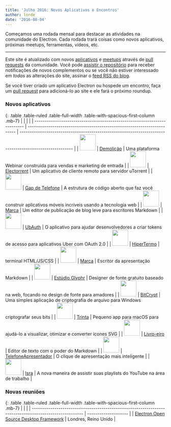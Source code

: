 ```yaml
---
title: 'Julho 2016: Novos Aplicativos e Encontros'
author: lorde
date: '2016-08-04'
---
```


Começamos uma rodada mensal para destacar as atividades na comunidade do Electron. Cada rodada trará coisas como novos aplicativos, próximas meetups, ferramentas, vídeos, etc.

---

Este site é atualizado com novos [aplicativos](https://electronjs.org/apps) e [meetups](https://electronjs.org/community) através de [pull requests](https://github.com/electron/electronjs.org/pulls) da comunidade. Você pode [assistir o repositório](https://github.com/electron/electronjs.org) para receber notificações de novos complementos ou se você não estiver interessado em _todas_ as alterações do site, assinar o [feed RSS do blog](https://electronjs.org/feed.xml).

Se você tiver criado um aplicativo Electron ou hospede um encontro, faça um [pull request](https://github.com/electron/electronjs.org) para adicioná-lo ao site e ele fará o próximo roundup.

### Novos aplicativos

{: .table .table-ruled .table-full-width .table-with-spacious-first-column .mb-7}
|                                                                           |                                                                          |                                                                                                          |
| ------------------------------------------------------------------------- | ------------------------------------------------------------------------ | -------------------------------------------------------------------------------------------------------- |
| <img src="/images/apps/demio.png" width="50" />          | [Demolição](https://demio.com)                                           | Uma plataforma Webinar construída para vendas e marketing de entrada                                     |
| <img src="/images/apps/electorrent.png" width="50" />    | [Electorrent](https://github.com/Tympanix/Electorrent)                   | Um aplicativo de cliente remoto para servidor uTorrent                                                   |
| <img src="/images/apps/phonegap.png" width="50" />       | [Gap de Telefone](http://phonegap.com/products/#desktop-app-section)     | A estrutura de código aberto que faz você construir aplicativos móveis incríveis usando a tecnologia web |
| <img src="/images/apps/wordmark.png" width="50" />       | [Marca](http://wordmarkapp.com)                                          | Um editor de publicação de blog leve para escritores Markdown                                            |
| <img src="/images/apps/ubauth.png" width="50" />         | [UbAuth](http://ubauth.enytc.com)                                        | O aplicativo para ajudar desenvolvedores a criar tokens de acesso para aplicativos Uber com OAuth 2.0    |
| <img src="/images/apps/hyperterm.png" width="50" />      | [HiperTermo](https://hyperterm.org)                                      | terminal HTML/JS/CSS                                                                                     |
| <img src="/images/apps/marp.png" width="50" />           | [Marca](https://yhatt.github.io/marp)                                    | Escritor da apresentação Markdown                                                                        |
| <img src="/images/apps/glyphrstudio.png" width="50" />   | [Estúdio Glyphr](https://github.com/glyphr-studio/Glyphr-Studio-Desktop) | Designer de fonte gratuito baseado na web, focando no design de fonte para amadores                      |
| <img src="/images/apps/bitcrypt.png" width="50" />       | [BitCrypt](https://github.com/Nazgul07/BitCrypt)                         | Uma simples aplicação de criptografia de arquivo para Windows criptografar seus bits                     |
| <img src="/images/apps/trym.png" width="50" />           | [Trinta](http://kontentapps.com/trym)                                    | Pequeno app para macOS para ajudá-lo a visualizar, otimizar e converter ícones SVG                       |
| <img src="/images/apps/booker.png" width="50" />         | [Livro-eiro](http://apps.meamka.me/booker)                               | Editor de texto com o poder do Markdown                                                                  |
| <img src="/images/apps/phonepresenter.png" width="50" /> | [TelefoneApresentador](https://phonepresenter.com)                       | O clique de apresentação mais inteligente                                                                |
| <img src="/images/apps/yout-player.png" width="50" />    | [Isra](https://youtplayer.github.io)                                     | A nova maneira de assistir suas playlists do YouTube na área de trabalho                                 |

### Novas reuniões

{: .table .table-ruled .table-full-width .table-with-spacious-first-column .mb-7}
|                                                                                                         |                      |
| ------------------------------------------------------------------------------------------------------- | -------------------- |
| [Electron Open Source Desktop Framework](http://www.meetup.com/Electron-Open-Source-Desktop-Framework/) | Londres, Reino Unido |

